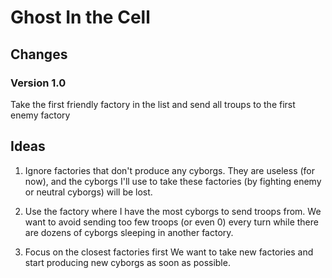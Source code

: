 # Ghost In the Cell

## Changes

### Version 1.0
Take the first friendly factory in the list and send all troups to the first enemy factory

## Ideas

1. Ignore factories that don't produce any cyborgs.
They are useless (for now), and the cyborgs I'll use to take these factories 
(by fighting enemy or neutral cyborgs) will be lost.

2. Use the factory where I have the most cyborgs to send troops from.
We want to avoid sending too few troops (or even 0) every turn while there are dozens
of cyborgs sleeping in another factory.

3. Focus on the closest factories first
We want to take new factories and start producing new cyborgs as soon as possible.